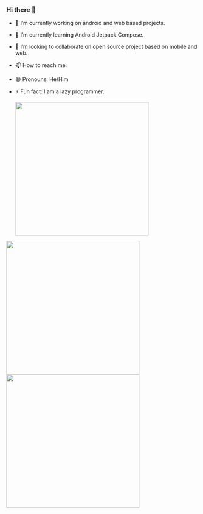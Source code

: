 ### Hi there 👋

<!--
**alanrs2020/alanrs2020** is a ✨ _special_ ✨ repository because its `README.md` (this file) appears on your GitHub profile.

Here are some ideas to get you started:
-->
- 🔭 I’m currently working on android and web based projects.
- 🌱 I’m currently learning Android Jetpack Compose. 
- 👯 I’m looking to collaborate on open source project based on mobile and web.

- 📫 How to reach me:
 
- 😄 Pronouns: He/Him
- ⚡ Fun fact: I am a lazy programmer.


   <a href="https://github.com/alanrs2020/flutter-filesharing-app">
    <img src="https://github-readme-stats.vercel.app/api/pin/?username=alanrs2020&repo=flutter-filesharing-app" width="350" />
 </a>

  <a href="#">
   <img src="https://github-readme-stats.vercel.app/api?username=alanrs2020&show_icons=true&count_private=true&theme=radical" width="350" />
 </a>
 
  <a href="#">
   <img src="https://github-readme-stats.vercel.app/api/top-langs/?username=alanrs2020" width="350" />
 </a>




